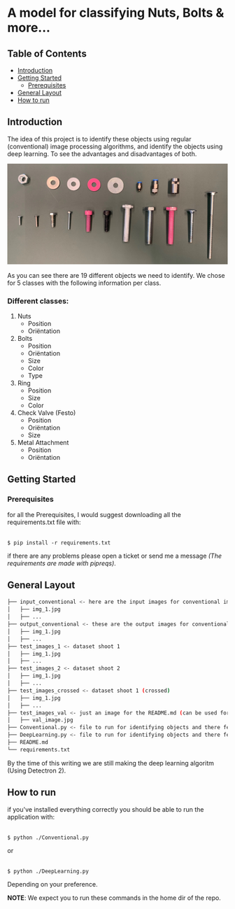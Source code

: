# A model for classifying Nuts, Bolts & more...

## Table of Contents

+ [Introduction](#introduction)
+ [Getting Started](#getting_started)
    + [Prerequisites](#prerequisites)
+ [General Layout](#general_layout)
+ [How to run](#how_to_run)


## Introduction <a name = "introduction"></a>
The idea of this project is to identify these objects using regular (conventional) image processing algorithms, and identify the objects using deep learning. To see the advantages and disadvantages of both.

![image of all parts](./test_images_val/val_image.jpg)

As you can see there are 19 different objects we need to identify. We chose for 5 classes with the following information per class. 

### Different classes:

1. Nuts
    - Position
    - Oriëntation
2. Bolts
    - Position
    - Oriëntation
    - Size
    - Color
    - Type
3. Ring
    - Position
    - Size
    - Color
4. Check Valve (Festo)
    - Position
    - Oriëntation
    - Size
5. Metal Attachment
    - Position
    - Oriëntation

## Getting Started <a name = "getting_started"></a>

### Prerequisites  <a name = "prerequisites"></a>

for all the Prerequisites, I would suggest downloading all the requirements.txt file with:

```ShellSession

$ pip install -r requirements.txt
```

if there are any problems please open a ticket or send me a message *(The requirements are made with pipreqs)*.

## General Layout <a name = "general_layout"></a>

```bash
├── input_conventional <- here are the input images for conventional image processing
│   ├── img_1.jpg
│   ├── ...
├── output_conventional <- these are the output images for conventional image processing
│   ├── img_1.jpg
│   ├── ...
├── test_images_1 <- dataset shoot 1
│   ├── img_1.jpg
│   ├── ...
├── test_images_2 <- dataset shoot 2
│   ├── img_1.jpg
│   ├── ...
├── test_images_crossed <- dataset shoot 1 (crossed)
│   ├── img_1.jpg
│   ├── ...
├── test_images_val <- just an image for the README.md (can be used for validation)
│   ├── val_image.jpg
├── Conventional.py <- file to run for identifying objects and there features using conventional methods
├── DeepLearning.py <- file to run for identifying objects and there features using deep learning
├── README.md
└── requirements.txt
```

By the time of this writing we are still making the deep learning algoritm (Using Detectron 2).

## How to run <a name = "how_to_run"></a>

if you've installed everything correctly you should be able to run the application with:

```ShellSession

$ python ./Conventional.py
```

or 

```ShellSession

$ python ./DeepLearning.py
```

Depending on your preference. 

**NOTE**: We expect you to run these commands in the home dir of the repo.